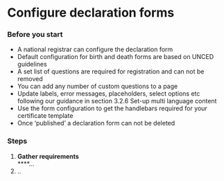 # Configure declaration forms

### Before you start

* A national registrar can configure the declaration form
* Default configuration for birth and death forms are based on UNCED guidelines
* A set list of questions are required for registration and can not be removed
* You can add any number of custom questions to a page
* Update labels, error messages, placeholders, select options etc following our guidance in section 3.2.6 Set-up multi language content
* Use the form configuration to get the handlebars required for your certificate template
* Once ‘published’ a declaration form can not be deleted

### Steps

1. **Gather requirements**\
   ****...
2. ..
